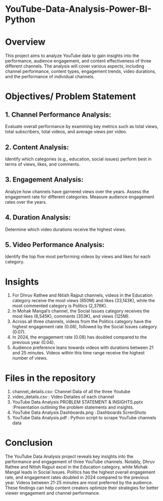 # YouTube-Data-Analysis-Power-BI-Python
# Overview
This project aims to analyze YouTube data to gain insights into the performance, audience engagement, and content effectiveness of three different channels. The analysis will cover various aspects, including channel performance, content types, engagement trends, video durations, and the performance of individual channels.

# Objectives/ Problem Statement
## 1. Channel Performance Analysis:
Evaluate overall performance by examining key metrics such as total views, total subscribers, total videos, and average views per video.
## 2. Content Analysis:
Identify which categories (e.g., education, social issues) perform best in terms of views, likes, and comments.
## 3. Engagement Analysis:
Analyze how channels have garnered views over the years.
Assess the engagement rate for different categories.
Measure audience engagement rates over the years.
## 4. Duration Analysis:
Determine which video durations receive the highest views.
## 5. Video Performance Analysis:
Identify the top five most performing videos by views and likes for each category.

# Insights
1. For Dhruv Rathee and Nitish Rajput channels, videos in the Education category receive the most views (850M) and likes (33,143K), while the most commented category is Politics (2,376K).
2. In Mohak Mangal’s channel, the Social Issues category receives the most likes (6,545K), comments (353K), and views (125M).
3. Across all three channels, videos from the Politics category have the highest engagement rate (0.08), followed by the Social Issues category (0.07).
4. In 2024, the engagement rate (0.08) has doubled compared to the previous year (0.04).
5. Audience preference leans towards videos with durations between 21 and 25 minutes. Videos within this time range receive the highest number of views.

# Files in the repository
1. channel_details.csv: Channel Data of all the three Youtube 
2. video_details.csv : Video Detailes of each channel
3. YouTube Data Analysis PROBLEM STATEMENT & INSIGHTS.pptx :Presentation outlining the problem statements and insights.
4. YouTube Data Analysis Dashboards.png : Dashboards ScrenShots
5. YouTube Data Analysis.pdf : Python script to scrape YouTube channels data

# Conclusion
The YouTube Data Analysis project reveals key insights into the performance and engagement of three YouTube channels. Notably, Dhruv Rathee and Nitish Rajput excel in the Education category, while Mohak Mangal leads in Social Issues. Politics has the highest overall engagement rate, and engagement rates doubled in 2024 compared to the previous year. Videos between 21-25 minutes are most preferred by the audience. These findings can help content creators optimize their strategies for better viewer engagement and channel performance.
